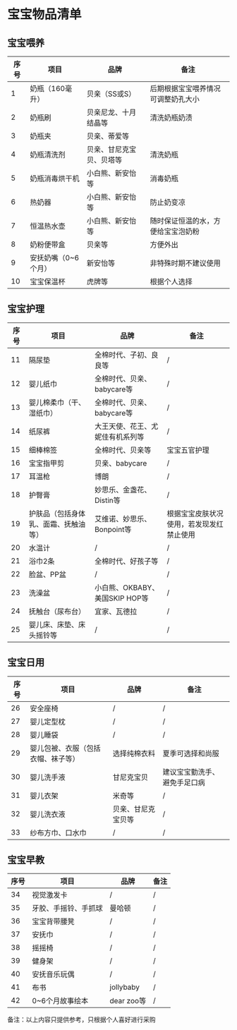 # 宝宝物品清单

## 宝宝喂养
| 序号 | 项目 | 品牌 | 备注 |
|------|------|------|------|
| 1 | 奶瓶（160毫升） | 贝亲（SS或S） | 后期根据宝宝喂养情况可调整奶孔大小 |
| 2 | 奶瓶刷 | 贝亲尼龙、十月结晶等 | 清洗奶瓶奶渍 |
| 3 | 奶瓶夹 | 贝亲、蒂爱等 | |
| 4 | 奶瓶清洗剂 | 贝亲、甘尼克宝贝、贝塔等 | 清洗奶瓶 |
| 5 | 奶瓶消毒烘干机 | 小白熊、新安怡等 | 消毒奶瓶 |
| 6 | 热奶器 | 小白熊、新安怡等 | 防止奶变凉 |
| 7 | 恒温热水壶 | 小白熊、新安怡等 | 随时保证恒温的水，方便给宝宝泡奶粉 |
| 8 | 奶粉便带盒 | 贝亲等 | 方便外出 |
| 9 | 安抚奶嘴（0~6个月） | 新安怡等 | 非特殊时期不建议使用 |
| 10 | 宝宝保温杯 | 虎牌等 | 根据个人选择 |

## 宝宝护理
| 序号 | 项目 | 品牌 | 备注 |
|------|------|------|------|
| 11 | 隔尿垫 | 全棉时代、子初、良良等 | / |
| 12 | 婴儿纸巾 | 全棉时代、贝亲、babycare等 | / |
| 13 | 婴儿棉柔巾（干、湿纸巾） | 全棉时代、贝亲、babycare等 | / |
| 14 | 纸尿裤 | 大王天使、花王、尤妮佳有机系列等 | / |
| 15 | 细棒棉签 | 全棉时代、贝亲等 | 宝宝五官护理 |
| 16 | 宝宝指甲剪 | 贝亲、babycare | / |
| 17 | 耳温枪 | 博朗 | / |
| 18 | 护臀膏 | 妙思乐、金盏花、Distin等 | / |
| 19 | 护肤品（包括身体乳、面霜、抚触油等） | 艾维诺、妙思乐、Bonpoint等 | 根据宝宝皮肤状况使用，若发现发红禁止使用 |
| 20 | 水温计 | / | / |
| 21 | 浴巾2条 | 全棉时代、好孩子等 | / |
| 22 | 脸盆、PP盆 | / | / |
| 23 | 洗澡盆 | 小白熊、OKBABY、美国SKIP HOP等 | / |
| 24 | 抚触台（尿布台） | 宜家、瓦德拉 | / |
| 25 | 婴儿床、床垫、床头摇铃等 | / | / |

## 宝宝日用
| 序号 | 项目 | 品牌 | 备注 |
|------|------|------|------|
| 26 | 安全座椅 | / | / |
| 27 | 婴儿定型枕 | / | / |
| 28 | 婴儿睡袋 | / | / |
| 29 | 婴儿包被、衣服（包括衣帽、袜子等） | 选择纯棉衣料 | 夏季可选择和尚服 |
| 30 | 婴儿洗手液 | 甘尼克宝贝 | 建议宝宝勤洗手、避免手足口病 |
| 31 | 婴儿衣架 | 米奇等 | / |
| 32 | 婴儿洗衣液 | 贝亲、甘尼克宝贝等 | / |
| 33 | 纱布方巾、口水巾 | / | / |

## 宝宝早教
| 序号 | 项目 | 品牌 | 备注 |
|------|------|------|------|
| 34 | 视觉激发卡 | / | / |
| 35 | 牙胶、手摇铃、手抓球 | 曼哈顿 | / |
| 36 | 宝宝背带腰凳 | / | / |
| 37 | 安抚巾 | / | / |
| 38 | 摇摇椅 | / | / |
| 39 | 健身架 | / | / |
| 40 | 安抚音乐玩偶 | / | / |
| 41 | 布书 | jollybaby | / |
| 42 | 0~6个月故事绘本 | dear zoo等 | / |

备注：以上内容只提供参考，只根据个人喜好进行采购
